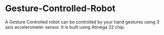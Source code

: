 # Gesture-Controlled-Robot
A Gesture Controlled robot can be controlled by your hand gestures using 3 axis accelerometer sensor.
It is built using Atmega 32 chip.
